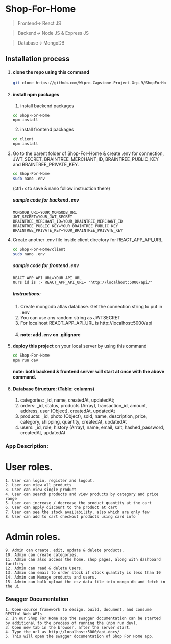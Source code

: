 # Shop-For-Home

> Frontend-> React JS

> Backend-> Node JS & Express JS

> Database-> MongoDB

## Installation process
1. #### clone the repo using this command
    ```bash
    git clone https://github.com/Wipro-Capstone-Project-Grp-9/ShopForHome.git
    ```
2. #### install npm packages
    1. install backend packages
    ```bash
    cd Shop-For-Home
    npm install
    ```
    2. install frontend packages
    ```bash
    cd client
    npm install
    ```
3. Go to the parent folder of Shop-For-Home & create .env for connection, JWT_SECRET, BRAINTREE_MERCHANT_ID, BRAINTREE_PUBLIC_KEY and BRAINTREE_PRIVATE_KEY.

    ```bash
    cd Shop-For-Home
    sudo nano .env
    ```
    (ctrl+x to save & nano follow instruction there)
    
    ##### sample code for backend .env
    ```env
    MONGODB_URI=YOUR_MONGODB_URI
    JWT_SECRET=YOUR_JWT_SECRET
    BRAINTREE_MERCHANT_ID=YOUR_BRAINTREE_MERCHANT_ID
    BRAINTREE_PUBLIC_KEY=YOUR_BRAINTREE_PUBLIC_KEY
    BRAINTREE_PRIVATE_KEY=YOUR_BRAINTREE_PRIVATE_KEY
    ```
4.  Create another .env file inside client directory for REACT_APP_API_URL.

    ```bash
    cd Shop-For-Home/client
    sudo nano .env
    ```
    ##### sample code for frontend .env
    ```env
    REACT_APP_API_URL=YOUR_API_URL
    Ours id is :- REACT_APP_API_URL= "http://localhost:5000/api/"
    ```
    ##### Instructions:
    1. Create mongodb atlas database. Get the connection string to put in .env
    2. You can use any random string as JWTSECRET
    3. For localhost REACT_APP_API_URL is http://localhost:5000/api
    4. #### note: add .env on .gitignore

5. <b>deploy this project</b> on your local server by using this command
    ```bash
    cd Shop-For-Home
    npm run dev
    ```
    #### note: both backend & frontend server will start at once with the above command.

6. #### Database Structure: (Table: columns)
    1. categories: _id, name, createdAt, updatedAt;
    2. orders:  _id, status, products (Array), transaction_id, amount, address, user (Object), createdAt, updatedAt
    3. products: _id, photo (Object), sold, name, description, price, category, shipping, quantity, createdAt, updatedAt
    4. users: _id, role, history (Array), name, email, salt, hashed_password, createdAt, updatedAt

### App Description:
#   User roles.
    1. User can login, register and logout.
    2. User can view all products
    3. User can view single product
    4. User can search products and view products by category and price range
    5. User can increase / decrease the product quantity at the cart
    6. User can apply discount to the product at cart
    7. User can see the stock availability, also which are only few
    8. User can add to cart checkout products using card info
#   Admin roles.
    9. Admin can create, edit, update & delete products.
    10. Admin can create categories.
    11. Admin can also access the home, shop pages, along with dashboard facility
    12. Admin can read & delete Users.
    13. Admin can email to order stock if stock quantity is less than 10
    14. Admin can Manage products and users.
    15. Admin can bulk upload the csv data file into mongo db and fetch in the ui 

### Swagger Documentation
    1. Open-source framework to design, build, document, and consume RESTful Web APIs
    2. In our Shop For Home app the swagger documentation can be started by additional to the process of running the (npm run dev).
    3. Open new tab in the browser, after the server start.
    4. Type the url as http://localhost:5000/api-docs/
    5. This will open the swagger documentation of Shop For Home app.
